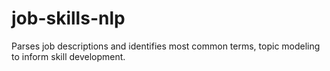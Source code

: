 # job-skills-nlp
Parses job descriptions and identifies most common terms, topic modeling to inform skill development.
